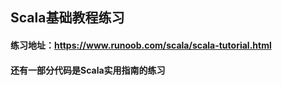 ## Scala基础教程练习
#### 练习地址：https://www.runoob.com/scala/scala-tutorial.html
#### 还有一部分代码是Scala实用指南的练习
